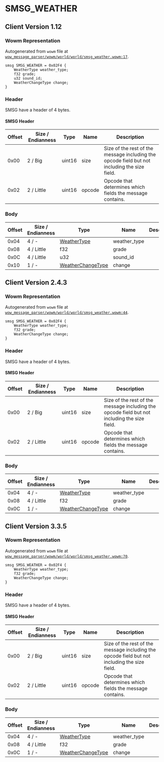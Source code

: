 # SMSG_WEATHER

## Client Version 1.12

### Wowm Representation

Autogenerated from `wowm` file at [`wow_message_parser/wowm/world/world/smsg_weather.wowm:17`](https://github.com/gtker/wow_messages/tree/main/wow_message_parser/wowm/world/world/smsg_weather.wowm#L17).
```rust,ignore
smsg SMSG_WEATHER = 0x02F4 {
    WeatherType weather_type;
    f32 grade;
    u32 sound_id;
    WeatherChangeType change;
}
```
### Header

SMSG have a header of 4 bytes.

#### SMSG Header

| Offset | Size / Endianness | Type   | Name   | Description |
| ------ | ----------------- | ------ | ------ | ----------- |
| 0x00   | 2 / Big           | uint16 | size   | Size of the rest of the message including the opcode field but not including the size field.|
| 0x02   | 2 / Little        | uint16 | opcode | Opcode that determines which fields the message contains.|

### Body

| Offset | Size / Endianness | Type | Name | Description | Comment |
| ------ | ----------------- | ---- | ---- | ----------- | ------- |
| 0x04 | 4 / - | [WeatherType](weathertype.md) | weather_type |  |  |
| 0x08 | 4 / Little | f32 | grade |  |  |
| 0x0C | 4 / Little | u32 | sound_id |  |  |
| 0x10 | 1 / - | [WeatherChangeType](weatherchangetype.md) | change |  |  |

## Client Version 2.4.3

### Wowm Representation

Autogenerated from `wowm` file at [`wow_message_parser/wowm/world/world/smsg_weather.wowm:44`](https://github.com/gtker/wow_messages/tree/main/wow_message_parser/wowm/world/world/smsg_weather.wowm#L44).
```rust,ignore
smsg SMSG_WEATHER = 0x02F4 {
    WeatherType weather_type;
    f32 grade;
    WeatherChangeType change;
}
```
### Header

SMSG have a header of 4 bytes.

#### SMSG Header

| Offset | Size / Endianness | Type   | Name   | Description |
| ------ | ----------------- | ------ | ------ | ----------- |
| 0x00   | 2 / Big           | uint16 | size   | Size of the rest of the message including the opcode field but not including the size field.|
| 0x02   | 2 / Little        | uint16 | opcode | Opcode that determines which fields the message contains.|

### Body

| Offset | Size / Endianness | Type | Name | Description | Comment |
| ------ | ----------------- | ---- | ---- | ----------- | ------- |
| 0x04 | 4 / - | [WeatherType](weathertype.md) | weather_type |  |  |
| 0x08 | 4 / Little | f32 | grade |  |  |
| 0x0C | 1 / - | [WeatherChangeType](weatherchangetype.md) | change |  |  |

## Client Version 3.3.5

### Wowm Representation

Autogenerated from `wowm` file at [`wow_message_parser/wowm/world/world/smsg_weather.wowm:70`](https://github.com/gtker/wow_messages/tree/main/wow_message_parser/wowm/world/world/smsg_weather.wowm#L70).
```rust,ignore
smsg SMSG_WEATHER = 0x02F4 {
    WeatherType weather_type;
    f32 grade;
    WeatherChangeType change;
}
```
### Header

SMSG have a header of 4 bytes.

#### SMSG Header

| Offset | Size / Endianness | Type   | Name   | Description |
| ------ | ----------------- | ------ | ------ | ----------- |
| 0x00   | 2 / Big           | uint16 | size   | Size of the rest of the message including the opcode field but not including the size field.|
| 0x02   | 2 / Little        | uint16 | opcode | Opcode that determines which fields the message contains.|

### Body

| Offset | Size / Endianness | Type | Name | Description | Comment |
| ------ | ----------------- | ---- | ---- | ----------- | ------- |
| 0x04 | 4 / - | [WeatherType](weathertype.md) | weather_type |  |  |
| 0x08 | 4 / Little | f32 | grade |  |  |
| 0x0C | 1 / - | [WeatherChangeType](weatherchangetype.md) | change |  |  |

